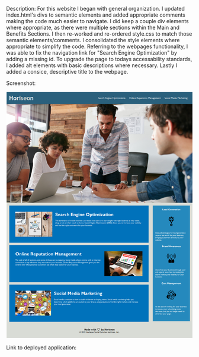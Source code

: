 Description:
    For this website I began with general organization. I updated index.html's divs to semantic elements and added appropriate comments making the code much easier to navigate. I did keep a couple div elements where appropriate, as there were multiple sections within the Main and Benefits Sections. I then re-worked and re-ordered style.css to match those semantic elements/comments. I consolidated the style elements where appropriate to simplify the code. Referring to the webpages functionality, I was able to fix the navigation link for "Search Engine Optimization" by adding a missing id. To upgrade the page to todays accessability standards, I added alt elements with basic descriptions where necessary. Lastly I added a consice, descriptive title to the webpage.

Screenshot:

<img src=assets\images\Horiseon-Final-Screenshot.PNG alt="Finished Webpage Screenshot"/>

Link to deployed application:
